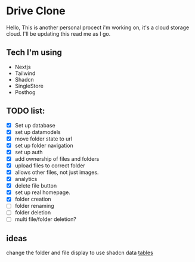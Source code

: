 # Drive Clone

Hello, This is another personal procect i'm working on, it's a cloud storage cloud. I'll be updating this read me as I go.

## Tech I'm using

- Nextjs
- Tailwind
- Shadcn
- SingleStore
- Posthog

## TODO list:

- [x] Set up database
- [x] set up datamodels
- [x] move folder state to url
- [x] set up folder navigation
- [x] set up auth
- [x] add ownership of files and folders
- [x] upload files to correct folder
- [x] allows other files, not just images.
- [x] analytics
- [x] delete file button
- [x] set up real homepage.
- [x] folder creation
- [ ] folder renaming
- [ ] folder deletion
- [ ] multi file/folder deletion?

## ideas

change the folder and file display to use shadcn data [tables](https://ui.shadcn.com/docs/components/data-table)
